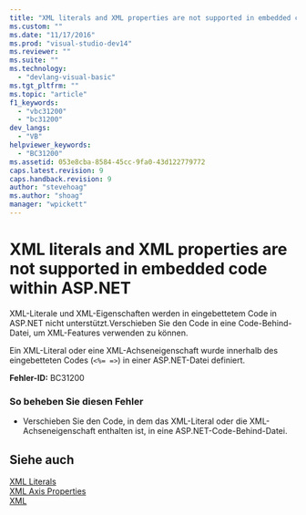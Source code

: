 ```yaml
---
title: "XML literals and XML properties are not supported in embedded code within ASP.NET | Microsoft Docs"
ms.custom: ""
ms.date: "11/17/2016"
ms.prod: "visual-studio-dev14"
ms.reviewer: ""
ms.suite: ""
ms.technology: 
  - "devlang-visual-basic"
ms.tgt_pltfrm: ""
ms.topic: "article"
f1_keywords: 
  - "vbc31200"
  - "bc31200"
dev_langs: 
  - "VB"
helpviewer_keywords: 
  - "BC31200"
ms.assetid: 053e8cba-8584-45cc-9fa0-43d122779772
caps.latest.revision: 9
caps.handback.revision: 9
author: "stevehoag"
ms.author: "shoag"
manager: "wpickett"
---
```

# XML literals and XML properties are not supported in embedded code within ASP.NET
XML\-Literale und XML\-Eigenschaften werden in eingebettetem Code in ASP.NET nicht unterstützt.Verschieben Sie den Code in eine Code\-Behind\-Datei, um XML\-Features verwenden zu können.  
  
 Ein XML\-Literal oder eine XML\-Achseneigenschaft wurde innerhalb des eingebetteten Codes \(`<%= =>`\) in einer ASP.NET\-Datei definiert.  
  
 **Fehler\-ID:** BC31200  
  
### So beheben Sie diesen Fehler  
  
-   Verschieben Sie den Code, in dem das XML\-Literal oder die XML\-Achseneigenschaft enthalten ist, in eine ASP.NET\-Code\-Behind\-Datei.  
  
## Siehe auch  
 [XML Literals](../../../visual-basic/language-reference/xml-literals/index.md)   
 [XML Axis Properties](../../../visual-basic/language-reference/xml-axis/xml-axis-properties.md)   
 [XML](../../../visual-basic/programming-guide/language-features/xml/index.md)